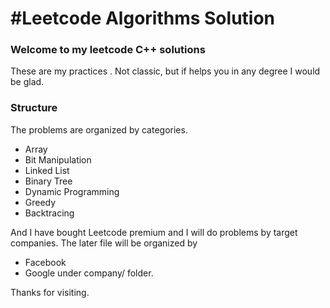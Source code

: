 #Leetcode Algorithms Solution
=======

### Welcome to my leetcode C++ solutions
These are my practices . Not classic, but if helps you in any degree I would be glad.


### Structure
The problems are organized by categories.

* Array
* Bit Manipulation
* Linked List
* Binary Tree
* Dynamic Programming
* Greedy
* Backtracing


And I have bought Leetcode premium and I will do problems by target companies. The later file will be organized by 
* Facebook
* Google 
under company/ folder.



Thanks for visiting.

